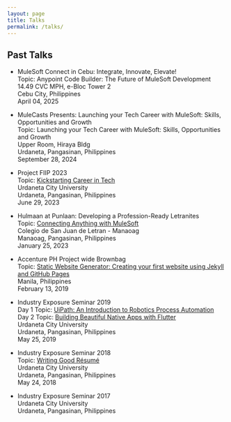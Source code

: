 ```yaml
---
layout: page
title: Talks
permalink: /talks/
---
```



## Past Talks
- MuleSoft Connect in Cebu: Integrate, Innovate, Elevate!
<br> Topic: Anypoint Code Builder: The Future of MuleSoft Development
<br> 14.49 CVC MPH, e-Bloc Tower 2
<br> <i class="fa fa-map-pin"></i> Cebu City, Philippines
<br> April 04, 2025

- MuleCasts Presents: Launching your Tech Career with MuleSoft: Skills, Opportunities and Growth
<br> Topic: Launching your Tech Career with MuleSoft: Skills, Opportunities and Growth
<br> Upper Room, Hiraya Bldg
<br> <i class="fa fa-map-pin"></i> Urdaneta, Pangasinan, Philippines
<br> September 28, 2024

- Project FIIP 2023
<br> Topic: [Kickstarting Career in Tech](https://ajdeguzman.github.io/assets/Kickstarting%20Career%20in%20Tech.pdf)
<br> Urdaneta City University
<br> <i class="fa fa-map-pin"></i> Urdaneta, Pangasinan, Philippines
<br> June 29, 2023

- Hulmaan at Punlaan: Developing a Profession-Ready Letranites
<br> Topic: [Connecting Anything with MuleSoft](https://ajdeguzman.github.io/assets/Connecting%20Anything%20with%20MuleSoft.pdf)
<br> Colegio de San Juan de Letran - Manaoag
<br> <i class="fa fa-map-pin"></i> Manaoag, Pangasinan, Philippines
<br> January 25, 2023

- Accenture PH Project wide Brownbag
<br> Topic: [Static Website Generator: Creating your first website using Jekyll and GitHub Pages](https://ajdeguzman.github.io/jekyll-brownbag/#/)
<br> <i class="fa fa-map-pin"></i> Manila, Philippines
<br> February 13, 2019

- Industry Exposure Seminar 2019
<br> Day 1 Topic: [UiPath: An Introduction to Robotics Process Automation](https://ajdeguzman.github.io/rpa/#/)
<br> Day 2 Topic: [Building Beautiful Native Apps with Flutter](https://ajdeguzman.github.io/flutter-ccs/#/)
<br> Urdaneta City University
<br> <i class="fa fa-map-pin"></i> Urdaneta, Pangasinan, Philippines
<br> May 25, 2019

- Industry Exposure Seminar 2018
<br> Topic: [Writing Good Résumé](https://ajdeguzman.github.io/assets/Writing%20Good%20Résumé.pdf)
<br> Urdaneta City University
<br> <i class="fa fa-map-pin"></i> Urdaneta, Pangasinan, Philippines
<br> May 24, 2018

- Industry Exposure Seminar 2017
<br> Urdaneta City University
<br> <i class="fa fa-map-pin"></i> Urdaneta, Pangasinan, Philippines
